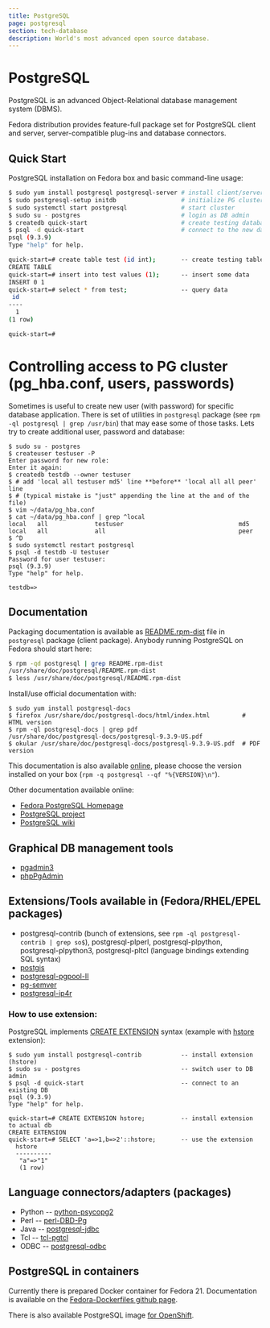 ```yaml
---
title: PostgreSQL
page: postgresql
section: tech-database
description: World's most advanced open source database.
---
```


<!--
TODOs
- mention somehow
  - database role == PostgreSQL
  - open postgresql monitoring (OPM)
- README.rpm-dist export to MD
- quickstart
  - python/perl/c/c++
-->

# PostgreSQL

PostgreSQL is an advanced Object-Relational database management system (DBMS).

Fedora distribution provides feature-full package set for PostgreSQL client and
server, server-compatible plug-ins and database connectors.

## Quick Start

PostgreSQL installation on Fedora box and basic command-line usage:

```bash
$ sudo yum install postgresql postgresql-server # install client/server
$ sudo postgresql-setup initdb                  # initialize PG cluster
$ sudo systemctl start postgresql               # start cluster
$ sudo su - postgres                            # login as DB admin
$ createdb quick-start                          # create testing database
$ psql -d quick-start                           # connect to the new database
psql (9.3.9)
Type "help" for help.

quick-start=# create table test (id int);       -- create testing table
CREATE TABLE
quick-start=# insert into test values (1);      -- insert some data
INSERT 0 1
quick-start=# select * from test;               -- query data
 id
----
  1
(1 row)

quick-start=#
```

# Controlling access to PG cluster (pg_hba.conf, users, passwords)

Sometimes is useful to create new user (with password) for specific database
application.  There is set of utilities in `postgresql` package (see
`rpm -ql postgresql | grep /usr/bin`) that may ease some of those tasks.  Lets try to
create additional user, password and database:

```
$ sudo su - postgres
$ createuser testuser -P
Enter password for new role:
Enter it again:
$ createdb testdb --owner testuser
$ # add 'local all testuser md5' line **before** 'local all all peer' line
$ # (typical mistake is "just" appending the line at the and of the file)
$ vim ~/data/pg_hba.conf
$ cat ~/data/pg_hba.conf | grep ^local
local   all             testuser                                md5
local   all             all                                     peer
$ ^D
$ sudo systemctl restart postgresql
$ psql -d testdb -U testuser
Password for user testuser:
psql (9.3.9)
Type "help" for help.

testdb=>
```

## Documentation

Packaging documentation is available as [README.rpm-dist](README.rpm-dist.html)
file in `postgresql` package (client package).  Anybody running PostgreSQL on
Fedora should start here:

```bash
$ rpm -qd postgresql | grep README.rpm-dist
/usr/share/doc/postgresql/README.rpm-dist
$ less /usr/share/doc/postgresql/README.rpm-dist
```

Install/use official documentation with:

```
$ sudo yum install postgresql-docs
$ firefox /usr/share/doc/postgresql-docs/html/index.html         # HTML version
$ rpm -ql postgresql-docs | grep pdf
/usr/share/doc/postgresql-docs/postgresql-9.3.9-US.pdf
$ okular /usr/share/doc/postgresql-docs/postgresql-9.3.9-US.pdf  # PDF version
```

This documentation is also available [online](http://www.postgresql.org/docs/),
please choose the version installed on your box
(`rpm -q postgresql --qf "%{VERSION}\n"`).

Other documentation available online:

* [Fedora PostgreSQL Homepage](https://fedoraproject.org/wiki/PostgreSQL)
* [PostgreSQL project](http://www.postgresql.org/about/)
* [PostgreSQL wiki](https://wiki.postgresql.org/wiki/Main_Page)


## Graphical DB management tools

* [pgadmin3](https://admin.fedoraproject.org/pkgdb/packages/pgadmin3)
* [phpPgAdmin](https://admin.fedoraproject.org/pkgdb/packages/phpPgAdmin)

## Extensions/Tools available in (Fedora/RHEL/EPEL packages)

* postgresql-contrib (bunch of extensions, see
  `rpm -ql postgresql-contrib | grep so$`), postgresql-plperl,
  postgresql-plpython, postgresql-plpython3, postgresql-pltcl (language bindings
  extending SQL syntax)
* [postgis](https://admin.fedoraproject.org/pkgdb/packages/postgis)
* [postgresql-pgpool-II](https://admin.fedoraproject.org/pkgdb/packages/postgresql-pgpool-II)
* [pg-semver](https://admin.fedoraproject.org/pkgdb/packages/pg-semver)
* [postgresql-ip4r](https://admin.fedoraproject.org/pkgdb/packages/postgresql-ip4r)

### How to use extension:

PostgreSQL implements [CREATE
EXTENSION](http://www.postgresql.org/docs/9.4/static/sql-createextension.html)
syntax (example with
[hstore](http://www.postgresql.org/docs/9.4/static/hstore.html) extension):

```
$ sudo yum install postgresql-contrib           -- install extension (hstore)
$ sudo su - postgres                            -- switch user to DB admin
$ psql -d quick-start                           -- connect to an existing DB
psql (9.3.9)
Type "help" for help.

quick-start=# CREATE EXTENSION hstore;          -- install extension to actual db
CREATE EXTENSION
quick-start=# SELECT 'a=>1,b=>2'::hstore;       -- use the extension
  hstore
  ----------
   "a"=>"1"
   (1 row)
```

## Language connectors/adapters (packages)

* Python -- [python-psycopg2](https://admin.fedoraproject.org/pkgdb/packages/python-psycopg2)
* Perl -- [perl-DBD-Pg](https://admin.fedoraproject.org/pkgdb/packages/perl-DBD-Pg)
* Java -- [postgresql-jdbc](https://admin.fedoraproject.org/pkgdb/packages/postgresql-jdbc)
* Tcl -- [tcl-pgtcl](https://admin.fedoraproject.org/pkgdb/packages/tcl-pgtcl)
* ODBC -- [postgresql-odbc](https://admin.fedoraproject.org/pkgdb/packages/postgresql-odbc)

## PostgreSQL in containers

Currently there is prepared Docker container for Fedora 21.  Documentation
is available on the [Fedora-Dockerfiles github
page](https://github.com/fedora-cloud/Fedora-Dockerfiles/tree/master/postgresql).

There is also available PostgreSQL image
[for OpenShift](https://github.com/openshift/postgresql).

